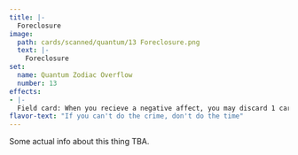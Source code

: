 ```yaml
---
title: |-
  Foreclosure
image: 
  path: cards/scanned/quantum/13 Foreclosure.png
  text: |-
    Foreclosure
set:
  name: Quantum Zodiac Overflow
  number: 13
effects: 
- |-
  Field card: When you recieve a negative affect, you may discard 1 card from your hand to negate the card's affect.
flavor-text: "If you can't do the crime, don't do the time"
---
```

Some actual info about this thing TBA.
